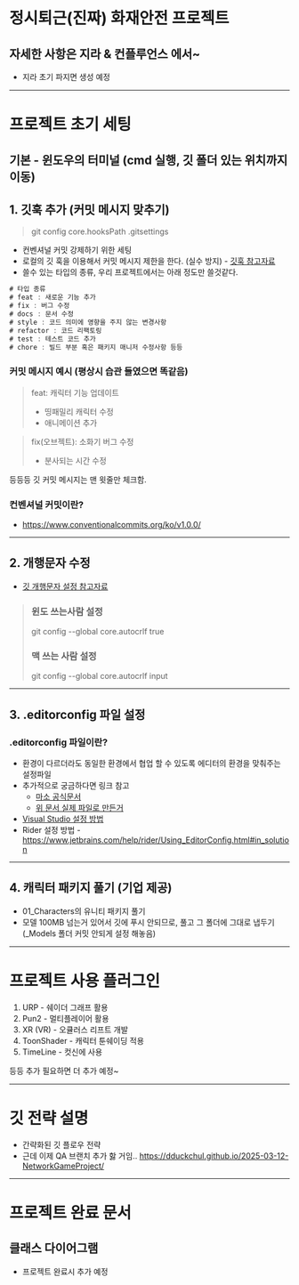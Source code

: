 # 정시퇴근(진짜) 화재안전 프로젝트

## 자세한 사항은 지라 & 컨플루언스 에서~
* 지라 초기 파지면 생성 예정
---
# 프로젝트 초기 세팅
## 기본 - 윈도우의 터미널 (cmd 실행, 깃 폴더 있는 위치까지 이동)
## 1. 깃훅 추가 (커밋 메시지 맞추기)
> git config core.hooksPath .gitsettings
* 컨벤셔널 커밋 강제하기 위한 세팅
* 로컬의 깃 훅을 이용해서 커밋 메시지 제한을 한다. (실수 방지) - [깃훅 참고자료](https://fobidlim.medium.com/git-hooks-lint%EB%A1%9C-%EC%BD%94%EB%93%9C%EC%8A%A4%ED%83%80%EC%9D%BC-%ED%86%B5%EC%9D%BC-a2577f609cfb)
* 쓸수 있는 타입의 종류, 우리 프로젝트에서는 아래 정도만 쓸것같다.
```csharp
# 타입 종류
# feat : 새로운 기능 추가
# fix : 버그 수정
# docs : 문서 수정
# style : 코드 의미에 영향을 주지 않는 변경사항
# refactor : 코드 리팩토링
# test : 테스트 코드 추가
# chore : 빌드 부분 혹은 패키지 매니저 수정사항 등등
```
### 커밋 메시지 예시 (평상시 습관 들였으면 똑같음)
> feat: 캐릭터 기능 업데이트
> - 띵패밀리 캐릭터 수정
> - 애니메이션 추가

> fix(오브젝트): 소화기 버그 수정
> - 분사되는 시간 수정

등등등 깃 커밋 메시지는 맨 윗줄만 체크함.

### 컨벤셔널 커밋이란?
- https://www.conventionalcommits.org/ko/v1.0.0/

---
## 2. 개행문자 수정
* [깃 개행문자 설정 참고자료](https://dsaint31.tistory.com/209)
> ### 윈도 쓰는사람 설정
> git config --global core.autocrlf true
> ### 맥 쓰는 사람 설정
> git config --global core.autocrlf input

---
## 3. .editorconfig 파일 설정
### .editorconfig 파일이란?
* 환경이 다르더라도 동일한 환경에서 협업 할 수 있도록 에디터의 환경을 맞춰주는 설정파일
* 추가적으로 궁금하다면 링크 참고
  * [마소 공식문서](https://learn.microsoft.com/ko-kr/visualstudio/ide/create-portable-custom-editor-options?view=vs-2022)
  * [위 문서 실제 파일로 만든거](https://github.com/pankaxz/UnityEditorConfig)
* [Visual Studio 설정 방법](https://rito15.github.io/posts/unity-editorconfig-encoding/)
* Rider 설정 방법 - https://www.jetbrains.com/help/rider/Using_EditorConfig.html#in_solution
---
## 4. 캐릭터 패키지 풀기 (기업 제공)
* 01_Characters의 유니티 패키지 풀기
* 모델 100MB 넘는거 있어서 깃에 푸시 안되므로, 풀고 그 폴더에 그대로 냅두기 (_Models 폴더 커밋 안되게 설정 해놓음)

---
# 프로젝트 사용 플러그인
1. URP - 쉐이더 그래프 활용
2. Pun2 - 멀티플레이어 활용
3. XR (VR) - 오큘러스 리프트 개발
4. ToonShader - 캐릭터 툰쉐이딩 적용
5. TimeLine - 컷신에 사용

등등 추가 필요하면 더 추가 예정~

---
# 깃 전략 설명
* 간략화된 깃 플로우 전략
* 근데 이제 QA 브랜치 추가 핧 거임..
https://dduckchul.github.io/2025-03-12-NetworkGameProject/

---
# 프로젝트 완료 문서
## 클래스 다이어그램
* 프로젝트 완료시 추가 예정


